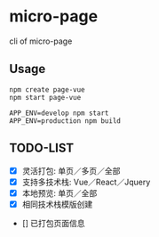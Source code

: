 # micro-page
cli of micro-page 

## Usage

```
npm create page-vue
npm start page-vue

APP_ENV=develop npm start 
APP_ENV=production npm build
```

## TODO-LIST
- [x] 灵活打包: 单页／多页／全部
- [x] 支持多技术栈: Vue／React／Jquery
- [x] 本地预览: 单页／全部
- [x] 相同技术栈模版创建
- []  已打包页面信息


